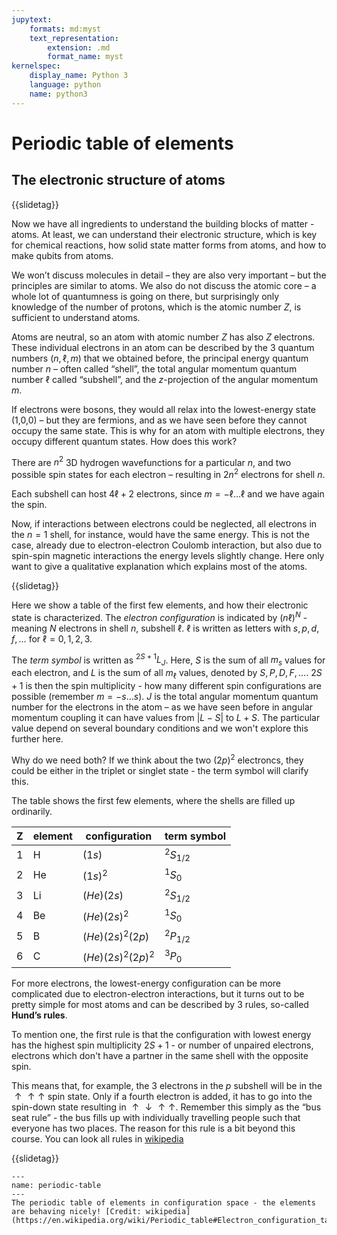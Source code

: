 ```yaml
---
jupytext:
    formats: md:myst
    text_representation:
        extension: .md
        format_name: myst
kernelspec:
    display_name: Python 3
    language: python
    name: python3
---
```


# Periodic table of elements

## The electronic structure of atoms

<!-- [G5.2.2 The Periodic Table and P11.1,2] -->
{{slidetag}}

Now we have all ingredients to understand the building blocks of matter - atoms. At least, we can understand their electronic structure, which is key for chemical reactions, how solid state matter forms from atoms, and how to make qubits from atoms. 

We won’t discuss molecules in detail – they are also very important – but the principles are similar to atoms. We also do not discuss the atomic core – a whole lot of quantumness is going on there, but surprisingly only knowledge of the number of protons, which is the atomic number $Z$, is sufficient to understand atoms.

Atoms are neutral, so an atom with atomic number $Z$ has also $Z$ electrons. These individual electrons in an atom can be described by the 3 quantum numbers $(n,\ell,m)$ that we obtained before, the principal energy quantum number $n$ – often called “shell”, the total angular momentum quantum number $\ell$ called “subshell”, and the $z$-projection of the angular momentum $m$. 

If electrons were bosons, they would all relax into the lowest-energy state (1,0,0) – but they are fermions, and as we have seen before they cannot occupy the same state. This is why for an atom with multiple electrons, they occupy different quantum states. How does this work?

There are $n^2$ 3D hydrogen wavefunctions for a particular $n$, and two possible spin states for each electron – resulting in $2 n^2$ electrons for shell $n$. 

Each subshell can host $4 \ell+2$ electrons, since $m=-\ell\ldots \ell$ and we have again the spin.

Now, if interactions between electrons could be neglected, all electrons in the $n=1$ shell, for instance, would have the same energy. This is not the case, already due to electron-electron Coulomb interaction, but also due to spin-spin magnetic interactions the energy levels slightly change. Here only want to give a qualitative explanation which explains most of the atoms.

{{slidetag}}

Here we show a table of the first few elements, and how their electronic state is characterized. The *electron configuration* is indicated by $(n\ell)^N$ - meaning $N$ electrons in shell $n$, subshell $\ell$. $\ell$ is written as letters with $s,p,d,f,\ldots$ for $\ell=0,1,2,3$.

The *term symbol* is written as $^{2S+1}L_J$. Here, $S$ is the sum of all $m_s$ values for each electron, and $L$ is the sum of all $m_\ell$ values, denoted by $S,P,D,F,\ldots$. $2S+1$ is then the spin multiplicity - how many different spin configurations are possible (remember $m=-s\ldots s$). $J$ is the total angular momentum quantum number for the electrons in the atom – as we have seen before in angular momentum coupling it can have values from $|L-S|$ to $L+S$. The particular value depend on several boundary conditions and we won't explore this further here.

Why do we need both? If we think about the two $(2p)^2$ electroncs, they could be either in the triplet or singlet state - the term symbol will clarify this.

The table shows the first few elements, where the shells are filled up ordinarily.

| Z | element | configuration | term symbol | 
|---|---|---|---|
| 1 | H | $(1s)$ | $^2S_{1/2}$ |
| 2 | He | $(1s)^2$ | $^1S_{0}$ |
| 3 | Li | $(He)(2s)$ | $^2S_{1/2}$ |
| 4 | Be | $(He)(2s)^2$ | $^1S_{0}$ |
| 5 | B | $(He)(2s)^2(2p)$ | $^2P_{1/2}$ |
| 6 | C | $(He)(2s)^2(2p)^2$ | $^3P_{0}$ |


For more electrons, the lowest-energy configuration can be more complicated due to electron-electron interactions, but it turns out to be pretty simple for most atoms and can be described by 3 rules, so-called **Hund’s rules**. 

To mention one, the first rule is that the configuration with lowest energy has the highest spin multiplicity $2S+1$ - or number of unpaired electrons, electrons which don't have a partner in the same shell with the opposite spin.

This means that, for example, the 3 electrons in the $p$ subshell will be in the $\uparrow\uparrow\uparrow$ spin state. Only if a fourth electron is added, it has to go into the spin-down state resulting in $\uparrow\downarrow\uparrow\uparrow$. Remember this simply as the “bus seat rule” - the bus fills up with individually travelling people such that everyone has two places. The reason for this rule is a bit beyond this course.
You can look all rules in [wikipedia](https://en.wikipedia.org/wiki/Hund%27s_rules)

{{slidetag}}

```{figure} figures/periodic-table-configuration.png
---
name: periodic-table
---
The periodic table of elements in configuration space - the elements are behaving nicely! [Credit: wikipedia](https://en.wikipedia.org/wiki/Periodic_table#Electron_configuration_table)
```



